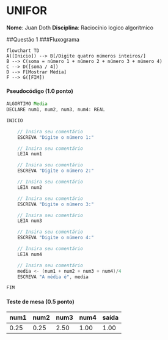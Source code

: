 # UNIFOR
**Nome**: Juan Doth
**Disciplina**: Raciocínio logico algorítmico

##Questão 1
###Fluxograma
```mermaid
flowchart TD
A([Inicio]) --> B[/Digite quatro números inteiros/]
B --> C(soma = número 1 + número 2 + número 3 + número 4)
C --> D([soma / 4])
D --> F[Mostrar Média]
F --> G([FIM])
```
#### Pseudocódigo (1.0 ponto)

```java
ALGORTIMO Media
DECLARE num1, num2, num3, num4: REAL

INICIO

    // Insira seu comentário
    ESCREVA "Digite o número 1:"

    // Insira seu comentário
    LEIA num1

    // Insira seu comentário
    ESCREVA "Digite o número 2:"

    // Insira seu comentário
    LEIA num2

    // Insira seu comentário
    ESCREVA "Digite o número 3:"

    // Insira seu comentário
    LEIA num3

    // Insira seu comentário
    ESCREVA "Digite o número 4:"

    // Insira seu comentário
    LEIA num4

    // Insira seu comentário
    media <- (num1 + num2 + num3 + num4)/4
    ESCREVA "A média é", media

FIM
```

#### Teste de mesa (0.5 ponto)

| num1 | num2 | num3 | num4 | saída | 
| --   | --   | --   | --   | --    | 
| 0.25 | 0.25 | 2.50 | 1.00 | 1.00  | 
